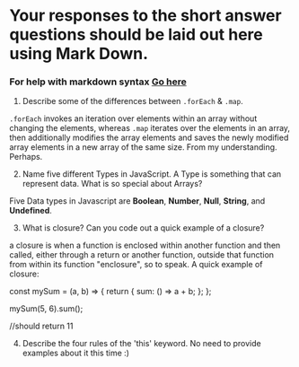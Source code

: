 # Your responses to the short answer questions should be laid out here using Mark Down.
### For help with markdown syntax [Go here](https://github.com/adam-p/markdown-here/wiki/Markdown-Cheatsheet)

1. Describe some of the differences between `.forEach` & `.map`.

`.forEach` invokes an iteration over elements within an array without changing the elements, whereas `.map` iterates over the elements in an array, then additionally modifies the array elements and saves the newly modified array elements in a new array of the same size. From my understanding. Perhaps.

2. Name five different Types in JavaScript. A Type is something that can represent data. What is so special about Arrays?

Five Data types in Javascript are **Boolean**, **Number**, **Null**, **String**, and **Undefined**.


3. What is closure? Can you code out a quick example of a closure?

a closure is when a function is enclosed within another function and then called, either through a return or another function, outside that function from within its function "enclosure", so to speak. A quick example of closure:

const mySum = (a, b) => {
  return {
    sum: () => a + b;
  };
};

mySum(5, 6).sum();

//should return 11

4. Describe the four rules of the 'this' keyword. No need to provide examples about it this time :)
